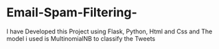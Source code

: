 # Email-Spam-Filtering-
I have Developed this Project using Flask, Python, Html and Css and The model i used is MultinomialNB to classify the Tweets 
